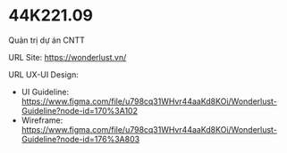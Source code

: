 # 44K221.09
Quản trị dự án CNTT

URL Site: https://wonderlust.vn/

URL UX-UI Design: 
- UI Guideline: https://www.figma.com/file/u798cq31WHvr44aaKd8KOi/Wonderlust-Guideline?node-id=170%3A102
- Wireframe: https://www.figma.com/file/u798cq31WHvr44aaKd8KOi/Wonderlust-Guideline?node-id=176%3A803